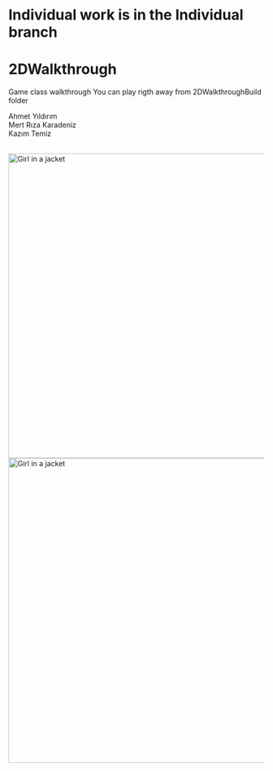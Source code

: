 # Individual work is in the Individual branch

# 2DWalkthrough
 Game class walkthrough
 You can play rigth away from 2DWalkthroughBuild folder
 
 Ahmet Yıldırım<br>
 Mert Rıza Karadeniz<br>
 Kazım Temiz<br>
 
 <br>
 <img src="https://user-images.githubusercontent.com/34456517/115124659-fdca4080-9fcb-11eb-970d-e30459e63d7e.png" alt="Girl in a jacket" width="1600" height="600">
 <img src="https://user-images.githubusercontent.com/34456517/115124639-dd01eb00-9fcb-11eb-8ad1-0219fc7b09ff.png" alt="Girl in a jacket" width="1600" height="600">
